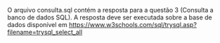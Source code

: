 O arquivo consulta.sql contém a resposta para a questão 3 (Consulta a banco de dados SQL).
A resposta deve ser executada sobre a base de dados disponível em https://www.w3schools.com/sql/trysql.asp?filename=trysql_select_all
